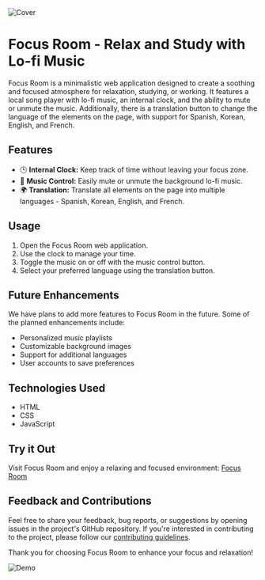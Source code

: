 <div class="image-container">
  <img class="CoverImagee" src="assets/homepage.png" alt="Cover">
</div>

# Focus Room - Relax and Study with Lo-fi Music

Focus Room is a minimalistic web application designed to create a soothing and focused atmosphere for relaxation, studying, or working. It features a local song player with lo-fi music, an internal clock, and the ability to mute or unmute the music. Additionally, there is a translation button to change the language of the elements on the page, with support for Spanish, Korean, English, and French.

## Features

- 🕒 **Internal Clock:** Keep track of time without leaving your focus zone.
- 🎵 **Music Control:** Easily mute or unmute the background lo-fi music.
- 🌍 **Translation:** Translate all elements on the page into multiple languages - Spanish, Korean, English, and French.

## Usage

1. Open the Focus Room web application.
2. Use the clock to manage your time.
3. Toggle the music on or off with the music control button.
4. Select your preferred language using the translation button.

## Future Enhancements

We have plans to add more features to Focus Room in the future. Some of the planned enhancements include:

- Personalized music playlists
- Customizable background images
- Support for additional languages
- User accounts to save preferences

## Technologies Used

- HTML
- CSS
- JavaScript

## Try it Out

Visit Focus Room and enjoy a relaxing and focused environment:
[Focus Room](#your-focus-room-url-here)

## Feedback and Contributions

Feel free to share your feedback, bug reports, or suggestions by opening issues in the project's GitHub repository. If you're interested in contributing to the project, please follow our [contributing guidelines](#link-to-contributing-guidelines).

Thank you for choosing Focus Room to enhance your focus and relaxation!

![Demo](#link-to-demo-gif-or-screenshot)
